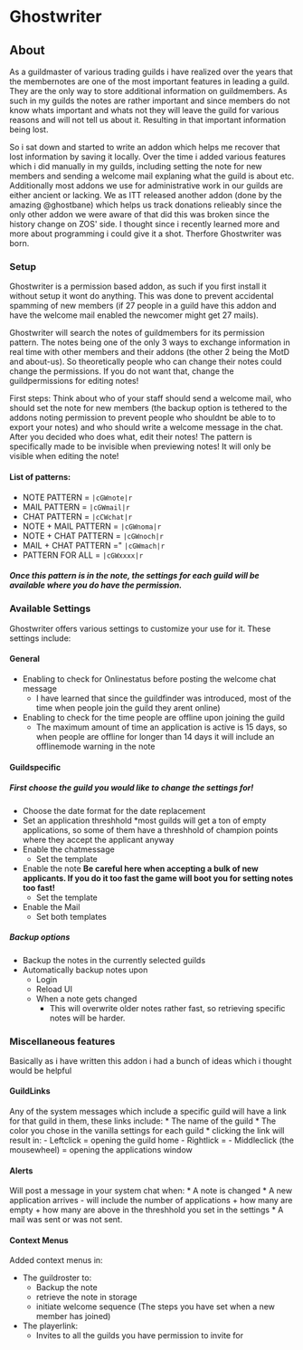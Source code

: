 # Ghostwriter
## About
As a guildmaster of various trading guilds i have realized over the years that the membernotes are one of the most important features in leading a guild.
They are the only way to store additional information on guildmembers. 
As such in my guilds the notes are rather important and since members do not know whats important and whats not they will leave the guild for various reasons and will not tell us about it.
Resulting in that important information being lost.

So i sat down and started to write an addon which helps me recover that lost information by saving it locally.
Over the time i added various features which i did manually in my guilds, including setting the note for new members and sending a welcome mail explaning what the guild is about etc.
Additionally most addons we use for administrative work in our guilds are either ancient or lacking. 
We as ITT released another addon (done by the amazing @ghostbane) which helps us track donations relieably since the only other addon we were aware of that did this was broken since the history change on ZOS' side.
I thought since i recently learned more and more about programming i could give it a shot.
Therfore Ghostwriter was born.

### Setup
Ghostwriter is a permission based addon, as such if you first install it without setup it wont do anything. 
This was done to prevent accidental spamming of new members (if 27 people in a guild have this addon and have the welcome mail enabled the newcomer might get 27 mails). 
    
Ghostwriter will search the notes of guildmembers for its permission pattern. 
The notes being one of the only 3 ways to exchange information in real time with other members and their addons (the other 2 being the MotD and about-us). 
So theoretically people who can change their notes could change the permissions. 
If you do not want that, change the guildpermissions for editing notes!

First steps: Think about who of your staff should send a welcome mail, who should set the note for new members (the backup option is tethered to the addons noting permission to prevent people who shouldnt be able to to export your notes) and who should write a welcome message in the chat. 
After you decided who does what, edit their notes! The pattern is specifically made to be invisible when previewing notes! It will only be visible when editing the note!

#### List of patterns: 
*  NOTE PATTERN =          `|cGWnote|r`
*  MAIL PATTERN =          `|cGWmail|r`
*  CHAT PATTERN =          `|cCWchat|r`
*  NOTE + MAIL PATTERN =   `|cGWnoma|r`
*  NOTE + CHAT PATTERN =   `|cGWnoch|r`
*  MAIL + CHAT PATTERN ="  `|cGWmach|r`
*  PATTERN FOR ALL =       `|cGWxxxx|r`
    

##### Once this pattern is in the note, the settings for each guild will be available where you do have the permission.

### Available Settings
Ghostwriter offers various settings to customize your use for it.
These settings include:
#### General
- Enabling to check for Onlinestatus before posting the welcome chat message 
  * I have learned that since the guildfinder was introduced, most of the time when people join the guild they arent online)
- Enabling to check for the time people are offline upon joining the guild 
  * The maximum amount of time an application is active is 15 days, so when people are offline for longer than 14 days it will include an offlinemode warning in the note

#### Guildspecific
##### First choose the guild you would like to change the settings for!
- Choose the date format for the date replacement
- Set an application threshhold 
  *most guilds will get a ton of empty applications, so some of them have a threshhold of champion points where they accept the applicant anyway
- Enable the chatmessage
  - Set the template
- Enable the note **__Be careful__ here when accepting a bulk of new applicants. If you do it too fast the game will boot you for setting notes too fast!**
  - Set the template
- Enable the Mail
  - Set both templates
##### Backup options
- Backup the notes in the currently selected guilds
- Automatically backup notes upon 
  * Login
  * Reload UI
  * When a note gets changed
    * This will overwrite older notes rather fast, so retrieving specific notes will be harder.

### Miscellaneous features
Basically as i have written this addon i had a bunch of ideas which i thought would be helpful
#### GuildLinks
Any of the system messages which include a specific guild will have a link for that guild in them, these links include:
    * The name of the guild
    * The color you chose in the vanilla settings for each guild
    * clicking the link will result in:
        - Leftclick = opening the guild home
        - Rightlick = 
        - Middleclick (the mousewheel) = opening the applications window
#### Alerts
Will post a message in your system chat when:
    * A note is changed
    * A new application arrives 
        - will include the number of applications + how many are empty + how many are above in the threshhold you set in the settings
    * A mail was sent or was not sent.
#### Context Menus
Added context menus in:
   * The guildroster to:
        - Backup the note 
        - retrieve the note in storage
        - initiate welcome sequence (The steps you have set when a new member has joined)
   * The playerlink:
        - Invites to all the guilds you have permission to invite for
    
